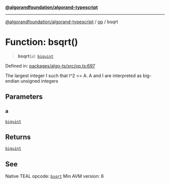 [**@algorandfoundation/algorand-typescript**](../../README.md)

***

[@algorandfoundation/algorand-typescript](../../README.md) / [op](../README.md) / bsqrt

# Function: bsqrt()

> **bsqrt**(`a`): [`biguint`](../../index/type-aliases/biguint.md)

Defined in: [packages/algo-ts/src/op.ts:697](https://github.com/algorandfoundation/puya-ts/blob/main/packages/algo-ts/src/op.ts#L697)

The largest integer I such that I^2 <= A. A and I are interpreted as big-endian unsigned integers

## Parameters

### a

[`biguint`](../../index/type-aliases/biguint.md)

## Returns

[`biguint`](../../index/type-aliases/biguint.md)

## See

Native TEAL opcode: [`bsqrt`](https://developer.algorand.org/docs/get-details/dapps/avm/teal/opcodes/v10/#bsqrt)
Min AVM version: 6
